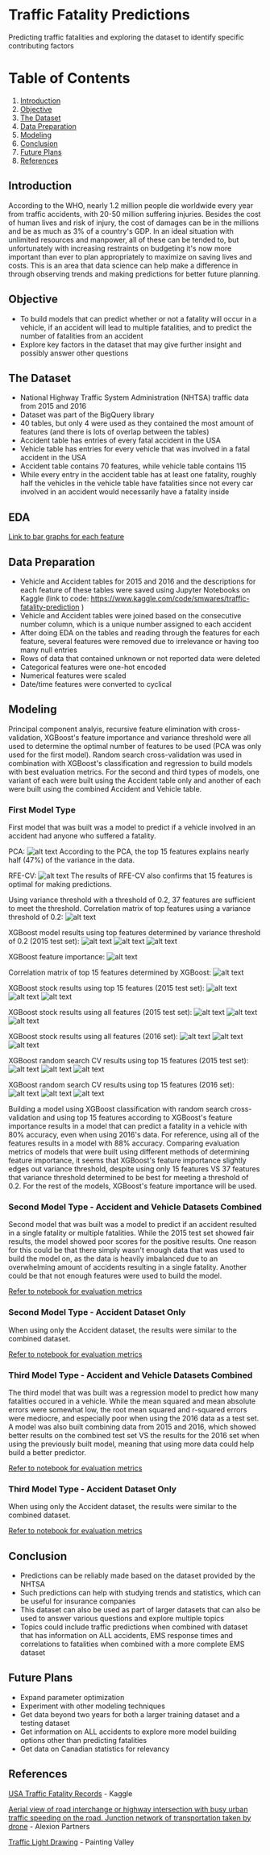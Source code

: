 # Traffic Fatality Predictions
Predicting traffic fatalities and exploring the dataset to identify specific contributing factors

# Table of Contents
1. [Introduction](#introduction)
2. [Objective](#objective)
3. [The Dataset](#the-dataset)
4. [Data Preparation](#data-preparation)
5. [Modeling](#modeling)
6. [Conclusion](#conclusion)
7. [Future Plans](#future-plans)
8. [References](#references)

## Introduction
According to the WHO, nearly 1.2 million people die worldwide every year from traffic accidents, with 20-50 million suffering injuries. Besides the cost of human lives and risk of injury, the cost of damages can be in the millions and be as much as 3% of a country's GDP. In an ideal situation with unlimited resources and manpower, all of these can be tended to, but unfortunately with increasing restraints on budgeting it's now more important than ever to plan appropriately to maximize on saving lives and costs. This is an area that data science can help make a difference in through observing trends and making predictions for better future planning.

## Objective
- To build models that can predict whether or not a fatality will occur in a vehicle, if an accident will lead to multiple fatalities, and to predict the number of fatalities from an accident
- Explore key factors in the dataset that may give further insight and possibly answer other questions

## The Dataset
- National Highway Traffic System Administration (NHTSA) traffic data from 2015 and 2016
- Dataset was part of the BigQuery library
- 40 tables, but only 4 were used as they contained the most amount of features (and there is lots of overlap between the tables)
- Accident table has entries of every fatal accident in the USA
- Vehicle table has entries for every vehicle that was involved in a fatal accident in the USA
- Accident table contains 70 features, while vehicle table contains 115
- While every entry in the accident table has at least one fatality, roughly half the vehicles in the vehicle table have fatalities since not every car involved in an accident would necessarily have a fatality inside

## EDA

[Link to bar graphs for each feature](./src/EDA_formatting.ipynb#bar_graph)

## Data Preparation
- Vehicle and Accident tables for 2015 and 2016 and the descriptions for each feature of these tables were saved using Jupyter Notebooks on Kaggle (link to code: https://www.kaggle.com/code/smwares/traffic-fatality-prediction )
- Vehicle and Accident tables were joined based on the consecutive number column, which is a unique number assigned to each accident
- After doing EDA on the tables and reading through the features for each feature, several features were removed due to irrelevance or having too many null entries
- Rows of data that contained unknown or not reported data were deleted
- Categorical features were one-hot encoded
- Numerical features were scaled
- Date/time features were converted to cyclical

## Modeling

Principal component analyis, recursive feature elimination with cross-validation, XGBoost's feature importance and variance threshold were all used to determine the optimal number of features to be used (PCA was only used for the first model). Random search cross-validation was used in combination with XGBoost's classification and regression to build models with best evaluation metrics. For the second and third types of models, one variant of each were built using the Accident table only and another of each were built using the combined Accident and Vehicle table.

### First Model Type

First model that was built was a model to predict if a vehicle involved in an accident had anyone who suffered a fatality.

PCA:
![alt text](https://raw.githubusercontent.com/smwares/Traffic-Fatality-Prediction/main/img/model1-pca.png)
According to the PCA, the top 15 features explains nearly half (47%) of the variance in the data.

RFE-CV:
![alt text](https://raw.githubusercontent.com/smwares/Traffic-Fatality-Prediction/main/img/model1-rfecv.png)
The results of RFE-CV also confirms that 15 features is optimal for making predictions.

Using variance threshold with a threshold of 0.2, 37 features are sufficient to meet the threshold.
Correlation matrix of top features using a variance threshold of 0.2:
![alt text](https://raw.githubusercontent.com/smwares/Traffic-Fatality-Prediction/main/img/model1-corr-matrix-heatmap-vt.png)

XGBoost model results using top features determined by variance threshold of 0.2 (2015 test set):
![alt text](https://raw.githubusercontent.com/smwares/Traffic-Fatality-Prediction/main/img/model1-2015test-classification-report-vt.png)
![alt text](https://raw.githubusercontent.com/smwares/Traffic-Fatality-Prediction/main/img/model1-2015test-cm-vt.png)
![alt text](https://raw.githubusercontent.com/smwares/Traffic-Fatality-Prediction/main/img/model1-2015test-auc-roc-curve-vt.png)

XGBoost feature importance:
![alt text](https://raw.githubusercontent.com/smwares/Traffic-Fatality-Prediction/main/img/model1-xgb-feat-importance.png)

Correlation matrix of top 15 features determined by XGBoost:
![alt text](https://raw.githubusercontent.com/smwares/Traffic-Fatality-Prediction/main/img/model1-corr-matrix-heatmap.png)

XGBoost stock results using top 15 features (2015 test set):
![alt text](https://raw.githubusercontent.com/smwares/Traffic-Fatality-Prediction/main/img/model1-2015test-classification-report-def.png)
![alt text](https://raw.githubusercontent.com/smwares/Traffic-Fatality-Prediction/main/img/model1-2015test-cm-def.png)
![alt text](https://raw.githubusercontent.com/smwares/Traffic-Fatality-Prediction/main/img/model1-2015test-auc-roc-curve-def.png)

XGBoost stock results using all features (2015 test set):
![alt text](https://raw.githubusercontent.com/smwares/Traffic-Fatality-Prediction/main/img/model1-2015test-classification-report-all.png)
![alt text](https://raw.githubusercontent.com/smwares/Traffic-Fatality-Prediction/main/img/model1-2015test-cm-all.png)
![alt text](https://raw.githubusercontent.com/smwares/Traffic-Fatality-Prediction/main/img/model1-2015test-auc-roc-curve-all.png)

XGBoost stock results using all features (2016 set):
![alt text](https://raw.githubusercontent.com/smwares/Traffic-Fatality-Prediction/main/img/model1-2016-classification-report-all.png)
![alt text](https://raw.githubusercontent.com/smwares/Traffic-Fatality-Prediction/main/img/model1-2016-cm-all.png)
![alt text](https://raw.githubusercontent.com/smwares/Traffic-Fatality-Prediction/main/img/model1-2016-auc-roc-curve-all.png)

XGBoost random search CV results using top 15 features (2015 test set):
![alt text](https://raw.githubusercontent.com/smwares/Traffic-Fatality-Prediction/main/img/model1-2015test-classification-report.png)
![alt text](https://raw.githubusercontent.com/smwares/Traffic-Fatality-Prediction/main/img/model1-2015test-cm.png)
![alt text](https://raw.githubusercontent.com/smwares/Traffic-Fatality-Prediction/main/img/model1-2015test-auc-roc-curve.png)

XGBoost random search CV results using top 15 features (2016 set):
![alt text](https://raw.githubusercontent.com/smwares/Traffic-Fatality-Prediction/main/img/model1-2016-classification-report.png)
![alt text](https://raw.githubusercontent.com/smwares/Traffic-Fatality-Prediction/main/img/model1-2016-cm.png)
![alt text](https://raw.githubusercontent.com/smwares/Traffic-Fatality-Prediction/main/img/model1-2016-auc-roc-curve.png)

Building a model using XGBoost classification with random search cross-validation and using top 15 features according to XGBoost's feature importance results in a model that can predict a fatality in a vehicle with 80% accuracy, even when using 2016's data. For reference, using all of the features results in a model with 88% accuracy. Comparing evaluation metrics of models that were built using different methods of determining feature importance, it seems that XGBoost's feature importance slightly edges out variance threshold, despite using only 15 features VS 37 features that variance threshold determined to be best for meeting a threshold of 0.2. For the rest of the models, XGBoost's feature importance will be used.

### Second Model Type - Accident and Vehicle Datasets Combined

Second model that was built was a model to predict if an accident resulted in a single fatality or multiple fatalities. While the 2015 test set showed fair results, the model showed poor scores for the positive results. One reason for this could be that there simply wasn't enough data that was used to build the model on, as the data is heavily imbalanced due to an overwhelming amount of accidents resulting in a single fatality. Another could be that not enough features were used to build the model.

[Refer to notebook for evaluation metrics](./src/modeling-multi-fatality-classification.ipynb)

### Second Model Type - Accident Dataset Only

When using only the Accident dataset, the results were similar to the combined dataset.

[Refer to notebook for evaluation metrics](./src/modeling-multi-fatality-classification-accident-only.ipynb)

### Third Model Type - Accident and Vehicle Datasets Combined

The third model that was built was a regression model to predict how many fatalities occured in a vehicle. While the mean squared and mean absolute errors were somewhat low, the root mean squared and r-squared errors were mediocre, and especially poor when using the 2016 data as a test set. A model was also built combining data from 2015 and 2016, which showed better results on the combined test set VS the results for the 2016 set when using the previously built model, meaning that using more data could help build a better predictor.

[Refer to notebook for evaluation metrics](./src/modeling-regression.ipynb)

### Third Model Type - Accident Dataset Only

When using only the Accident dataset, the results were similar to the combined dataset.

[Refer to notebook for evaluation metrics](./src/modeling-regression-accident-only.ipynb)

## Conclusion

- Predictions can be reliably made based on the dataset provided by the NHTSA
- Such predictions can help with studying trends and statistics, which can be useful for insurance companies
- This dataset can also be used as part of larger datasets that can also be used to answer various questions and explore multiple topics
- Topics could include traffic predictions when combined with dataset that has information on ALL accidents, EMS response times and correlations to fatalities when combined with a more complete EMS dataset

## Future Plans
 
- Expand parameter optimization
- Experiment with other modeling techniques
- Get data beyond two years for both a larger training dataset and a testing dataset
- Get information on ALL accidents to explore more model building options other than predicting fatalities
- Get data on Canadian statistics for relevancy

## References
<a href="https://www.kaggle.com/datasets/usdot/nhtsa-traffic-fatalities">USA Traffic Fatality Records</a> - Kaggle

<a href="https://alexionpartners.com/homepage/aerial-view-of-road-interchange-or-highway-intersection-with-busy-urban-traffic-speeding-on-the-road-junction-network-of-transportation-taken-by-drone">Aerial view of road interchange or highway intersection with busy urban traffic speeding on the road. Junction network of transportation taken by drone</a> - Alexion Partners

<a href="https://paintingvalley.com/download-image#traffic-light-drawing-34.jpg">Traffic Light Drawing</a> - Painting Valley
